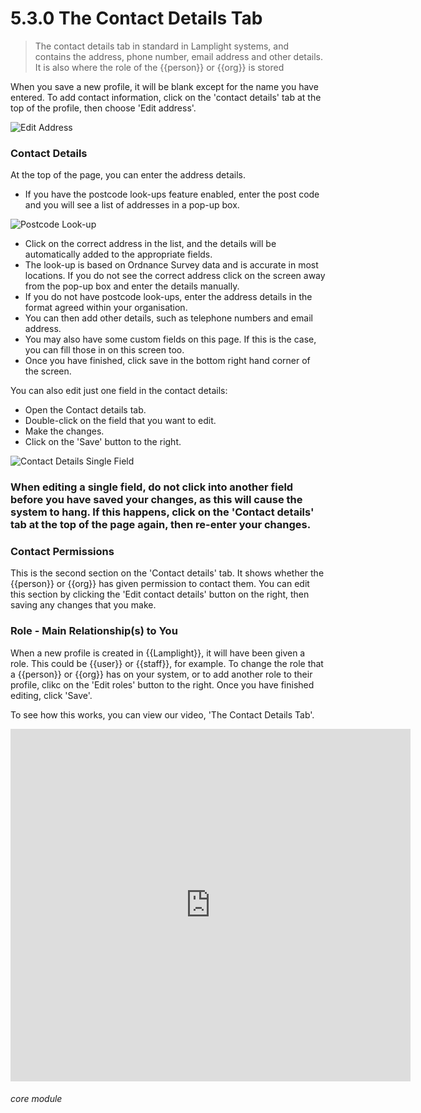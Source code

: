 # 5.3.0 The Contact Details Tab

> The contact details tab in standard in Lamplight systems, and contains the address, phone number, email address and other details. It is also where the role of the {{person}} or {{org}} is stored



When you save a new profile, it will be blank except for the name you have entered. To add contact information, click on the 'contact details' tab at the top of the profile, then choose 'Edit address'. 

![Edit Address](5.3.0a.png)

### Contact Details

At the top of the page, you can enter the address details. 

- If you have the postcode look-ups feature enabled, enter the post code and you will see a list of addresses in a pop-up box. 

![Postcode Look-up](5.3.0b.png)

- Click on the correct address in the list, and the details will be automatically added to the appropriate fields. 
- The look-up is based on Ordnance Survey data and is accurate in most locations. If you do not see the correct address click on the screen away from the pop-up box and enter the details manually.
- If you do not have postcode look-ups, enter the address details in the format agreed within your organisation.
- You can then add other details, such as telephone numbers and email address.
- You may also have some custom fields on this page. If this is the case, you can fill those in on this screen too.
- Once you have finished, click save in the bottom right hand corner of the screen. 

You can also edit just one field in the contact details:
- Open the Contact details tab.
- Double-click on the field that you want to edit.
- Make the changes.
- Click on the 'Save' button to the right.

![Contact Details Single Field](5.3.0c.png)

### When editing a single field, do not click into another field before you have saved your changes, as this will cause the system to hang. If this happens, click on the 'Contact details' tab at the top of the page again, then re-enter your changes.
### Contact Permissions

This is the second section on the 'Contact details' tab. It shows whether the {{person}} or {{org}} has given permission to contact them. You can edit this section by clicking the 'Edit contact details' button on the right, then saving any changes that you make.

### Role - Main Relationship(s) to You

When a new profile is created in {{Lamplight}}, it will have been given a role. This could be {{user}} or {{staff}}, for example. To change the role that a {{person}} or {{org}} has on your system, or to add another role to their profile, clikc on the 'Edit roles' button to the right. Once you have finished editing, click 'Save'.

To see how this works, you can view our video, 'The Contact Details Tab'.

<iframe width="640" height="564" src="https://player.vimeo.com/video/279238850" frameborder="0" allowFullScreen mozallowfullscreen webkitAllowFullScreen></iframe>


###### core module

